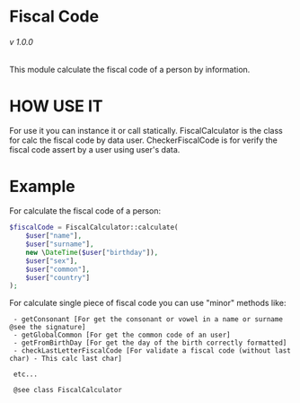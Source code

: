 # Fiscal Code
###### v 1.0.0

This module calculate the fiscal code of a person by information.

# HOW USE IT

For use it you can instance it or call statically.
FiscalCalculator is the class for calc the fiscal code by data user.
CheckerFiscalCode is for verify the fiscal code assert by a user using user's data.

# Example

For calculate the fiscal code of a person:

```PHP
$fiscalCode = FiscalCalculator::calculate(
    $user["name"],
    $user["surname"],
    new \DateTime($user["birthday"]),
    $user["sex"],
    $user["common"],
    $user["country"]
);
```

For calculate single piece of fiscal code you can use "minor" methods like:

```
 - getConsonant [For get the consonant or vowel in a name or surname @see the signature]
 - getGlobalCommon [For get the common code of an user]
 - getFromBirthDay [For get the day of the birth correctly formatted]
 - checkLastLetterFiscalCode [For validate a fiscal code (without last char) - This calc last char]
 
 etc...
 
 @see class FiscalCalculator
```
